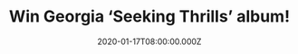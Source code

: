---
campaign-uuid: "c-27099b7f-1ae9-42dd-8222-0f4cfcfaab4e"
type: "Competition"
category: "Music"
date: "2020-01-17T08:00:00.000Z"
end-date: "2020-02-17T23:59:00.000Z"
disable-form: false
is_promoted: false
has_entry_page: true
title: "Win Georgia ‘Seeking Thrills’ album!"
competition-description: "<p>Georgia is back with an amazing album: ‘Seeking Thrills’\
  . A sharply paced and fascinating album, packed with injections of lightness and\
  \ fun, pared with rich, bubbling melodies that makes listening to it an experience\
  \ that takes you into the party, through electro-pop into R&B, and back again.</p>\n\
  <p>We are giving away a copy of her album to one lucky member. Click below for a\
  \ chance to win it now.</p>\n"
hero-header: "Win Georgia ‘Seeking Thrills’ album!"
terms-confirmation: "N/A"
banner-img: "https://assets.expresslyapp.com/asset-e6afe887-4bcf-4064-81bc-82eb5ba20012.jpg"
logo-left-href: "aaa.nme.com"
logo-left-image: "https://assets.expresslyapp.com/asset-b4fc4dd7-252e-4ad9-bd79-f921da7066d8.jpg"
logo-left-title: "NME AAA"
bg-image-hero: "https://assets.expresslyapp.com/asset-b1563e9b-6261-45bf-b765-8689f4f04d9c.jpg"
bg-image-first: "https://assets.expresslyapp.com/asset-635c384b-cd6a-4855-9bc0-b23a740812cf.jpg"
section1-content: "<p>Georgia's deep, brooding reflections carry us through euphoria,\
  \ heartache and melancholy but always with the memory of the good Times. Georgia\
  \ is reminding you of the altitude of your last real thrill, and when we turn the\
  \ record on, we're there again, aching for more. Heavily inspired by Chicago house\
  \ and Detroit techno of the early 80s, seeking thrills fuses analogue club sounds\
  \ with solid pop songwriting and showcases Georgia's lifelong love affair with the\
  \ drums.</p>\n<p>Think no more and enter below for a chance to win. Good luck!</p>\n"
entry-title: "Win Georgia ‘Seeking Thrills’ album!"
entry-content: "<p>Enter the draw to win Georgia ‘Seeking Thrills’ album by completing\
  \ the form below before 23:59 on the 17th of February 2020.</p>\n"
has-winner: false
prize-description: "Georgia ‘Seeking Thrills’ album!"
special-conditions: "Multiple entries are allowed up to one every day.\r\n\r\nThis\
  \ competition is also available on: https://club.expressly.io/competitions/georgia-seeking-thirlls-album"
country-restrictions:
- "GB"
---